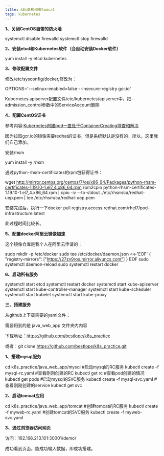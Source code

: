 ```yaml
---
title: k8s单机部署tomcat
tags: kubernetes
---
```


**1、关闭CentOS自带的防火墙**

systemctl disable firewalld systemctl stop firewalld

**2、安装etcd和Kubernetes软件（会自动安装Docker软件）**

yum install -y etcd kubernetes

**3、修改配置文件**

修改/etc/sysconfig/docker,修改为：

OPTIONS='--selinux-enabled=false --insecure-registry gcr.io'

Kubernetes apiserver配置文件/etc/kubernetes/apiserver中，把--admission_control参数中的ServiceAccount删除

**4、配置CentOS证书**

参考内容:[Kubernetes创建pod一直处于ContainerCreating排查和解决](http://www.bubuko.com/infodetail-2615893.html)

因为拉取gcr.io的镜像需要redhat的证书，但是系统默认是没有的，所以，这里我们自己添加。

安装rhsm

yum install -y *rhsm*

通过python-rhsm-certificates的rpm包获得证书：

wget http://mirror.centos.org/centos/7/os/x86_64/Packages/python-rhsm-certificates-1.19.10-1.el7_4.x86_64.rpm rpm2cpio python-rhsm-certificates-1.19.10-1.el7_4.x86_64.rpm | cpio -iv --to-stdout ./etc/rhsm/ca/redhat-uep.pem | tee /etc/rhsm/ca/redhat-uep.pem

安装完成后，执行一下docker pull registry.access.redhat.com/rhel7/pod-infrastructure:latest

此过程时间比较长。

**5、配置docker阿里云镜像加速**

这个镜像仓库是我个人在阿里云申请的：

sudo mkdir -p /etc/docker sudo tee /etc/docker/daemon.json <<-'EOF' {  "registry-mirrors": ["https://27zv9ros.mirror.aliyuncs.com"] } EOF sudo systemctl daemon-reload sudo systemctl restart docker

**6、启动所有服务**

systemctl start etcd systemctl restart docker systemctl start kube-apiserver systemctl start kube-controller-manager systemctl start kube-scheduler systemctl start kubelet systemctl start kube-proxy

**三、搭建服务**

从github上下载需要的yaml文件：

需要用到的是 java_web_app 文件夹内内容

下载地址：https://github.com/bestlope/k8s_practice

或者：git clone https://github.com/bestlope/k8s_practice.git

**1、搭建mysql服务**

cd k8s_practice/java_web_app/mysql #启动mysql的RC服务 kubectl create -f mysql-rc.yaml #查看刚刚创建的RC kubectl get rc #查看pod创建的情况 kubectl get pods #启动mysql的SVC服务 kubectl create -f mysql-svc.yaml #查看刚刚创建的service kubectl get svc

**2、启动tomcat应用**

cd k8s_practice/java_web_app/tomcat #创建tomcat的RC服务 kubectl create -f myweb-rc.yaml #创建tomcat的SVC服务 kubectl create -f myweb-svc.yaml

**3、通过浏览器访问网页**

访问：192.168.213.101:30001/demo/

成功看到页面，能成功输入数据，即成功搭建。